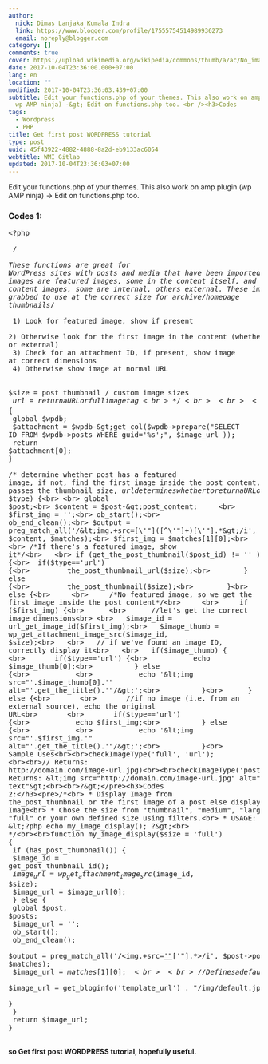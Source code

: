 ```yaml
---
author:
  nick: Dimas Lanjaka Kumala Indra
  link: https://www.blogger.com/profile/17555754514989936273
  email: noreply@blogger.com
category: []
comments: true
cover: https://upload.wikimedia.org/wikipedia/commons/thumb/a/ac/No_image_available.svg/2048px-No_image_available.svg.png
date: 2017-10-04T23:36:00.000+07:00
lang: en
location: ""
modified: 2017-10-04T23:36:03.439+07:00
subtitle: Edit your functions.php of your themes. This also work on amp plugin
  wp AMP ninja) -&gt; Edit on functions.php too. <br /><h3>Codes
tags:
  - Wordpress
  - PHP
title: Get first post WORDPRESS tutorial
type: post
uuid: 45f43922-4882-4888-8a2d-eb9133ac6054
webtitle: WMI Gitlab
updated: 2017-10-04T23:36:03+07:00
---
```


Edit your functions.php of your themes. This also work on amp plugin (wp AMP ninja) -&gt; Edit on functions.php too. <br><h3>Codes 1:</h3><pre>&lt;?php<br><br> /*<br><br>These functions are great for WordPress sites with posts and media that have been imported. Some images are   featured images, some in the content itself, and of the content images, some are internal, others external. These images are grabbed to use at the correct size for archive/homepage thumbnails*/<br><br>  1) Look for featured image, show if present<br>  2) Otherwise look for the first image in the content (whether internal or external)<br>  3) Check for an attachment ID, if present, show image at correct dimensions<br>  4) Otherwise show image at normal URL<br><br>  $size = post thumbnail / custom image sizes<br>  $url = return a URL or full image tag<br>*/<br><br><br>  /*Find the image id from a URL*/<br><br>function url_get_image_id($image_url) {<br>    global $wpdb;<br>    $attachment = $wpdb-&gt;get_col($wpdb-&gt;prepare("SELECT ID FROM $wpdb-&gt;posts WHERE guid='%s';", $image_url )); <br>    return $attachment[0]; <br>}<br><br>/* determine whether post has a featured image, if not, find the first image inside the post content, $size passes the thumbnail size, $url determines whether to return a URL or a full image tag*/<br><br>function checkImageType($size, $type) {<br> <br> global $post;<br> $content = $post-&gt;post_content;     <br> $first_img = '';<br> ob_start();<br> ob_end_clean();<br> $output = preg_match_all('/&lt;img.+src=[\'"]([^\'"]+)[\'"].*&gt;/i', $content, $matches);<br> $first_img = $matches[1][0];<br> <br> /*If there's a featured image, show it*/<br>   <br> if (get_the_post_thumbnail($post_id) != '' ) {<br>  if($type=='url') {<br>         the_post_thumbnail_url($size);<br>        } else {<br>         the_post_thumbnail($size);<br>        }<br>    } else {<br>     <br>     /*No featured image, so we get the first image inside the post content*/<br>     <br>     if ($first_img) {<br>      <br>      //let's get the correct image dimensions<br> <br>   $image_id = url_get_image_id($first_img);<br>   $image_thumb = wp_get_attachment_image_src($image_id, $size);<br>   <br>   // if we've found an image ID, correctly display it<br>   <br>   if($image_thumb) { <br>       if($type=='url') {<br>           echo $image_thumb[0];<br>          } else {<br>           <br>           echo '&lt;img src="'.$image_thumb[0].'" alt="'.get_the_title().'"/&gt;';<br>          }<br>      } else {<br>       <br>       //if no image (i.e. from an external source), echo the original URL<br>       <br>       if($type=='url') {<br>           echo $first_img;<br>          } else {<br>           <br>           echo '&lt;img src="'.$first_img.'" alt="'.get_the_title().'"/&gt;';<br>          }<br>              <br>      }<br>       }<br>    }<br>}<br><br>// Sample Uses<br><br>checkImageType('full', 'url'); <br><br>// Returns: http://domain.com/image-url.jpg)<br><br>checkImageType('post-thumb');<br><br>// Returns: &lt;img src="http://domain.com/image-url.jpg" alt="Alt text"&gt;<br><br>?&gt;</pre><h3>Codes 2:</h3><pre>/*<br> * Display Image from the_post_thumbnail or the first image of a post else display a default Image<br> * Chose the size from "thumbnail", "medium", "large", "full" or your own defined size using filters.<br> * USAGE: &lt;?php echo my_image_display(); ?&gt;<br> */<br><br>function my_image_display($size = 'full') {<br> if (has_post_thumbnail()) {<br>  $image_id = get_post_thumbnail_id();<br>  $image_url = wp_get_attachment_image_src($image_id, $size);<br>  $image_url = $image_url[0];<br> } else {<br>  global $post, $posts;<br>  $image_url = '';<br>  ob_start();<br>  ob_end_clean();<br>  $output = preg_match_all('/&lt;img.+src=[\'"]([^\'"]+)[\'"].*&gt;/i', $post-&gt;post_content, $matches);<br>  $image_url = $matches [1] [0];<br>  <br>  //Defines a default image<br>  if(empty($image_url)){<br>   $image_url = get_bloginfo('template_url') . "/img/default.jpg";<br>  }<br> }<br> return $image_url;<br>}</pre><br><b>so Get first post WORDPRESS tutorial, hopefully useful.</b><script>document.querySelectorAll("pre,code");

  pretext.forEach(function (el) {
    el.classList.toggle("notranslate", true);
  });</script>